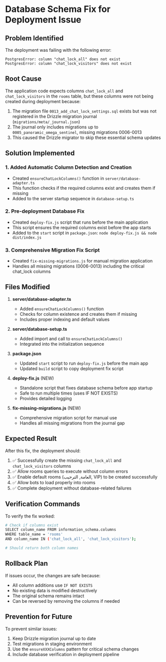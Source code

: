 # Database Schema Fix for Deployment Issue

## Problem Identified
The deployment was failing with the following error:
```
PostgresError: column "chat_lock_all" does not exist
PostgresError: column "chat_lock_visitors" does not exist
```

## Root Cause
The application code expects columns `chat_lock_all` and `chat_lock_visitors` in the `rooms` table, but these columns were not being created during deployment because:

1. The migration file `0013_add_chat_lock_settings.sql` exists but was not registered in the Drizzle migration journal (`migrations/meta/_journal.json`)
2. The journal only includes migrations up to `0005_panoramic_omega_sentinel`, missing migrations 0006-0013
3. This caused the Drizzle migrator to skip these essential schema updates

## Solution Implemented

### 1. Added Automatic Column Detection and Creation
- Created `ensureChatLockColumns()` function in `server/database-adapter.ts`
- This function checks if the required columns exist and creates them if missing
- Added to the server startup sequence in `database-setup.ts`

### 2. Pre-deployment Database Fix
- Created `deploy-fix.js` script that runs before the main application
- This script ensures the required columns exist before the app starts
- Added to the `start` script in `package.json`: `node deploy-fix.js && node dist/index.js`

### 3. Comprehensive Migration Fix Script
- Created `fix-missing-migrations.js` for manual migration application
- Handles all missing migrations (0006-0013) including the critical chat_lock columns

## Files Modified

1. **server/database-adapter.ts**
   - Added `ensureChatLockColumns()` function
   - Checks for column existence and creates them if missing
   - Includes proper indexing and default values

2. **server/database-setup.ts** 
   - Added import and call to `ensureChatLockColumns()`
   - Integrated into the initialization sequence

3. **package.json**
   - Updated `start` script to run `deploy-fix.js` before the main app
   - Updated `build` script to copy deployment fix script

4. **deploy-fix.js** (NEW)
   - Standalone script that fixes database schema before app startup
   - Safe to run multiple times (uses IF NOT EXISTS)
   - Provides detailed logging

5. **fix-missing-migrations.js** (NEW)
   - Comprehensive migration script for manual use
   - Handles all missing migrations from the journal gap

## Expected Result
After this fix, the deployment should:
1. ✅ Successfully create the missing `chat_lock_all` and `chat_lock_visitors` columns
2. ✅ Allow rooms queries to execute without column errors  
3. ✅ Enable default rooms (العامة, الترحيب, VIP) to be created successfully
4. ✅ Allow bots to load properly into rooms
5. ✅ Complete deployment without database-related failures

## Verification Commands
To verify the fix worked:
```bash
# Check if columns exist
SELECT column_name FROM information_schema.columns 
WHERE table_name = 'rooms' 
AND column_name IN ('chat_lock_all', 'chat_lock_visitors');

# Should return both column names
```

## Rollback Plan
If issues occur, the changes are safe because:
- All column additions use `IF NOT EXISTS`
- No existing data is modified destructively
- The original schema remains intact
- Can be reversed by removing the columns if needed

## Prevention for Future
To prevent similar issues:
1. Keep Drizzle migration journal up to date
2. Test migrations in staging environment
3. Use the `ensureXXXColumns` pattern for critical schema changes
4. Include database verification in deployment pipeline